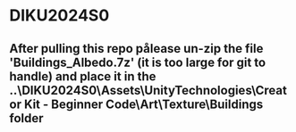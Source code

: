 # DIKU2024S0

## After pulling this repo pålease un-zip the file 'Buildings_Albedo.7z' (it is too large for git to handle) and place it in the ..\DIKU2024S0\Assets\UnityTechnologies\Creator Kit - Beginner Code\Art\Texture\Buildings folder